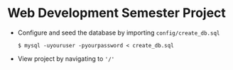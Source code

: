 # Web Development Semester Project

- Configure and seed the database by importing `config/create_db.sql`
  ```
  $ mysql -uyouruser -pyourpassword < create_db.sql
  ```
- View project by navigating to `'/'`
